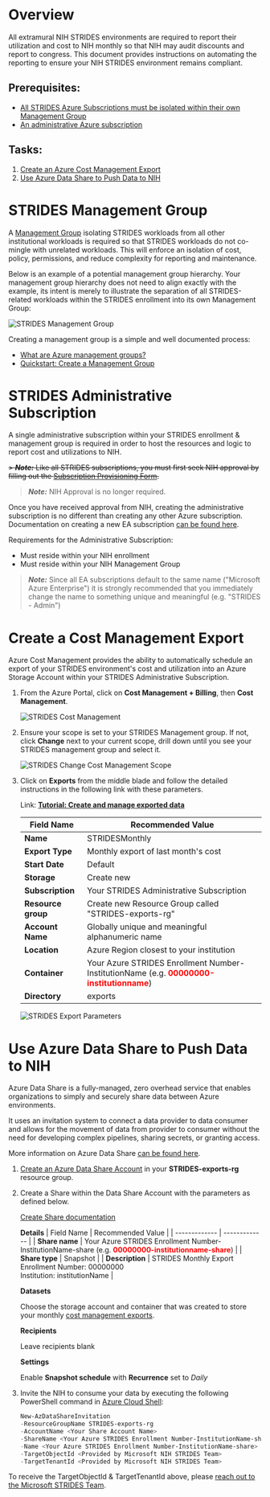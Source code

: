# Overview
All extramural NIH STRIDES environments are required to report their utilization and cost to NIH monthly so that NIH may audit discounts and report to congress. This document provides instructions on automating the reporting to ensure your NIH STRIDES environment remains compliant. 

## Prerequisites:

- [All STRIDES Azure Subscriptions must be isolated within their own Management Group](#STRIDES-Management-Group)
- [An administrative Azure subscription](#STRIDES-Administrative-Subscription)

## Tasks:

1. [Create an Azure Cost Management Export](#Create-a-Cost-Management-Export)
1. [Use Azure Data Share to Push Data to NIH](#Use-Azure-Data-Share-to-Push-Data-to-NIH)


# STRIDES Management Group

A [Management Group]( https://docs.microsoft.com/en-us/azure/governance/management-groups/overview) isolating STRIDES workloads from all other institutional workloads is required so that STRIDES workloads do not co-mingle with unrelated workloads. This will enforce an isolation of cost, policy, permissions, and reduce complexity for reporting and maintenance.

Below is an example of a potential management group hierarchy. Your management group hierarchy does not need to align exactly with the example, its intent is merely to illustrate the separation of all STRIDES-related workloads within the STRIDES enrollment into its own Management Group:

![STRIDES Management Group](media/strides-management-group-hierarchy.png)

Creating a management group is a simple and well documented process:
- [What are Azure management groups?]( https://docs.microsoft.com/en-us/azure/governance/management-groups/overview)
- [Quickstart: Create a Management Group]( https://docs.microsoft.com/en-us/azure/governance/management-groups/create-management-group-portal)

# STRIDES Administrative Subscription

A single administrative subscription within your STRIDES enrollment & management group is required in order to host the resources and logic to report cost and utilizations to NIH.


<s> > **_Note:_**  Like all STRIDES subscriptions, you must first seek NIH approval by filling out the [Subscription Provisioning Form](../subscription%20provisioning/README.md).</s>
> **_Note:_** NIH Approval is no longer required.


Once you have received approval from NIH, creating the administrative subscription is no different than creating any other Azure subscription. Documentation on creating a new EA subscription [can be found here](https://docs.microsoft.com/en-us/azure/cost-management-billing/manage/create-subscription). 

Requirements for the Administrative Subscription:
- Must reside within your NIH enrollment
- Must reside within your NIH Management Group
 
> **_Note:_** Since all EA subscriptions default to the same name ("Microsoft Azure Enterprise") it is strongly recommended that you immediately change the name to something unique and meaningful (e.g. "STRIDES - Admin")

# Create a Cost Management Export

Azure Cost Management provides the ability to automatically schedule an export of your STRIDES environment's cost and utilization into an Azure Storage Account within your STRIDES Administrative Subscription.

1. From the Azure Portal, click on **Cost Management + Billing**, then **Cost Management**.

    ![STRIDES Cost Management](media/strides-cost-management.png)

1. Ensure your scope is set to your STRIDES Management group. If not, click **Change** next to your current scope, drill down until you see your STRIDES management group and select it. 

    ![STRIDES Change Cost Management Scope](media/strides-change-scope.png)


1. Click on **Exports** from the middle blade and follow the detailed instructions in the following link with these parameters.

    Link: **[Tutorial: Create and manage exported data](https://docs.microsoft.com/en-us/azure/cost-management-billing/costs/tutorial-export-acm-data?tabs=azure-portal)**



    | Field Name  | Recommended Value |
    | ------------- | ------------- |
    | **Name**  | STRIDESMonthly  |
    | **Export Type**  | Monthly export of last month's cost  |
    | **Start Date**  | Default  |
    | **Storage**  | Create new  |
    | **Subscription**  | Your STRIDES Administrative Subscription  |
    | **Resource group**  | Create new Resource Group called "STRIDES-exports-rg"  |
    | **Account Name**  | Globally unique and meaningful alphanumeric name  |
    | **Location**  | Azure Region closest to your institution  |
    | **Container**  | Your Azure STRIDES Enrollment Number-InstitutionName (e.g. <span style="color:red">**00000000-institutionname**</span>) |
    | **Directory**  | exports  |

    ![STRIDES Export Parameters](media/strides-export-params.png)



# Use Azure Data Share to Push Data to NIH

Azure Data Share is a fully-managed, zero overhead service that enables organizations to simply and securely share data between Azure environments. 

It uses an invitation system to connect a data provider to data consumer and allows for the movement of data from provider to consumer without the need for developing complex pipelines, sharing secrets, or granting access.

More information on Azure Data Share [can be found here](https://docs.microsoft.com/en-us/azure/data-share/overview).

1.  [Create an Azure Data Share Account](https://docs.microsoft.com/en-us/azure/data-share/share-your-data-portal#create-a-data-share-account) in your **STRIDES-exports-rg** resource group.
 
1.  Create a Share within the Data Share Account with the parameters as defined below.

    [Create Share documentation](https://docs.microsoft.com/en-us/azure/data-share/share-your-data-portal#create-a-share)

    **Details**
    | Field Name  | Recommended Value |
    | ------------- | ------------- |
    | **Share name**  | Your Azure STRIDES Enrollment Number-InstitutionName-share (e.g. <span style="color:red">**00000000-institutionname-share**</span>)  |
    | **Share type**  | Snapshot  |
    | **Description**  | STRIDES Monthly Export<br/> Enrollment Number: 00000000<br/> Institution: institutionName |

    **Datasets**

    Choose the storage account and container that was created to store your monthly [cost management exports](#Create-a-Cost-Management-Export).

    **Recipients**

    Leave recipients blank

    **Settings**

    Enable **Snapshot schedule** with **Recurrence** set to *Daily*


1. Invite the NIH to consume your data by executing the following PowerShell command in [Azure Cloud Shell](https://docs.microsoft.com/en-us/azure/cloud-shell/overview):

    ```powershell
    New-AzDataShareInvitation
   -ResourceGroupName STRIDES-exports-rg
   -AccountName <Your Share Account Name>
   -ShareName <Your Azure STRIDES Enrollment Number-InstitutionName-share>
   -Name <Your Azure STRIDES Enrollment Number-InstitutionName-share>
   -TargetObjectId <Provided by Microsoft NIH STRIDES Team>
   -TargetTenantId <Provided by Microsoft NIH STRIDES Team>
    ```
To receive the TargetObjectId & TargetTenantId above, please [reach out to the Microsoft STRIDES Team](mailto:MSSTRIDES@microsoft.com).

